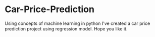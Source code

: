 # Car-Price-Prediction
Using concepts of machine learning in python I've created a car price prediction project using regression model. Hope you like it.
